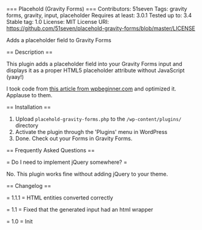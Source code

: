 === Placehold (Gravity Forms) ===
Contributors: 51seven
Tags: gravity forms, gravity, input, placeholder
Requires at least: 3.0.1
Tested up to: 3.4
Stable tag: 1.0
License: MIT
License URI: https://github.com/51seven/placehold-gravity-forms/blob/master/LICENSE

Adds a placeholder field to Gravity Forms

== Description ==

This plugin adds a placeholder field into your Gravity Forms input and displays it as a proper HTML5 placeholder attribute without JavaScript (yaay!)

I took code from [this article from wpbeginner.com](http://www.wpbeginner.com/wp-tutorials/how-to-add-placeholder-text-in-gravity-forms/) and optimized it. Applause to them.

== Installation ==

1. Upload `placehold-gravity-forms.php` to the `/wp-content/plugins/` directory
2. Activate the plugin through the 'Plugins' menu in WordPress
3. Done. Check out your Forms in Gravity Forms.

== Frequently Asked Questions ==

= Do I need to implement jQuery somewhere? =

No. This plugin works fine without adding jQuery to your theme.

== Changelog ==

= 1.1.1 =
HTML entities converted correctly

= 1.1 =
Fixed that the generated input had an html wrapper

= 1.0 =
Init